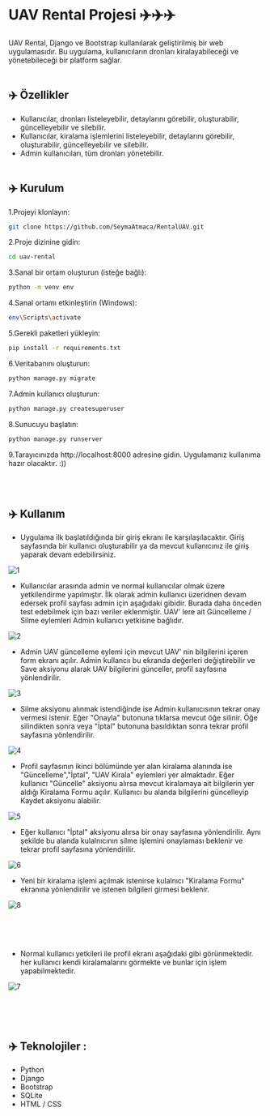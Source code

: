 # UAV Rental Projesi ✈️✈️✈️

UAV Rental, Django ve Bootstrap kullanılarak geliştirilmiş bir web uygulamasıdır. Bu uygulama, kullanıcıların dronları kiralayabileceği ve yönetebileceği bir platform sağlar.
<br><br>
## ✈️ Özellikler

- Kullanıcılar, dronları listeleyebilir, detaylarını görebilir, oluşturabilir, güncelleyebilir ve silebilir.
- Kullanıcılar, kiralama işlemlerini listeleyebilir, detaylarını görebilir, oluşturabilir, güncelleyebilir ve silebilir.
- Admin kullanıcıları, tüm dronları yönetebilir.
<br><br>
## ✈️ Kurulum

1.Projeyi klonlayın:

```bash
git clone https://github.com/SeymaAtmaca/RentalUAV.git
```

2.Proje dizinine gidin:
```bash
cd uav-rental
```

3.Sanal bir ortam oluşturun (isteğe bağlı):
```bash
python -m venv env
```

4.Sanal ortamı etkinleştirin (Windows):
```bash
env\Scripts\activate
```

5.Gerekli paketleri yükleyin:
```bash
pip install -r requirements.txt
```

6.Veritabanını oluşturun:
```bash
python manage.py migrate
```

7.Admin kullanıcı oluşturun:
```bash
python manage.py createsuperuser
```

8.Sunucuyu başlatın:
```bash
python manage.py runserver
```

9.Tarayıcınızda http://localhost:8000 adresine gidin. Uygulamanız kullanıma hazır olacaktır. :))


<br><br>
## ✈️ Kullanım
* Uygulama ilk başlatıldığında bir giriş ekranı ile karşılaşılacaktır. Giriş sayfasında bir kullanıcı oluşturabilir ya da mevcut kullanıcınız ile giriş yaparak devam edebilirsiniz.
  
![1](https://github.com/SeymaAtmaca/RentalUAV/blob/main/img/1.png)

* Kullanıcılar arasında admin ve normal kullanıcılar olmak üzere yetkilendirme yapılmıştır. İlk olarak admin kullanıcı üzeridnen devam edersek profil sayfası admin için aşağıdaki gibidir. Burada daha önceden test edebilmek için bazı veriler eklenmiştir. UAV' lere ait Güncelleme / Silme eylemleri Admin kullanıcı yetkisine bağlıdır. 

![2](https://github.com/SeymaAtmaca/RentalUAV/blob/main/img/2.png)


* Admin UAV güncelleme eylemi için mevcut UAV' nin bilgilerini içeren form ekranı açılır. Admin kullancıı bu ekranda değerleri değiştirebilir ve Save aksiyonu alarak UAV bilgilerini günceller, profil sayfasına yönlendirilir.

![3](https://github.com/SeymaAtmaca/RentalUAV/blob/main/img/3.png)


* Silme aksiyonu alınmak istendiğinde ise Admin kullanıcısının tekrar onay vermesi istenir. Eğer "Onayla" butonuna tıklarsa mevcut öğe silinir. Öğe silindikten sonra veya "İptal" butonuna basıldıktan sonra tekrar profil sayfasına yönlendirilir.

![4](https://github.com/SeymaAtmaca/RentalUAV/blob/main/img/4.png)


* Profil sayfasının ikinci bölümünde yer alan kiralama alanında ise "Güncelleme","İptal", "UAV Kirala" eylemleri yer almaktadır. Eğer kullanıcı "Güncelle" aksiyonu alırsa mevcut kiralamaya ait bilgilerin yer aldığı Kiralama Formu açılır. Kullanıcı bu alanda bilgilerini güncelleyip Kaydet aksiyonu alabilir.

![5](https://github.com/SeymaAtmaca/RentalUAV/blob/main/img/5.png)

* Eğer kullanıcı "İptal" aksiyonu alırsa bir onay sayfasına yönlendirilir. Aynı şekilde bu alanda kulalnıcının silme işlemini onaylaması beklenir ve tekrar profil sayfasına yönlendirilir.

 ![6](https://github.com/SeymaAtmaca/RentalUAV/blob/main/img/6.png)

 * Yeni bir kiralama işlemi açılmak istenirse kulalnıcı "Kiralama Formu" ekranına yönlendirilir ve istenen bilgileri girmesi beklenir.

 ![8](https://github.com/SeymaAtmaca/RentalUAV/blob/main/img/8.png)


 <br><br><br>
 * Normal kullanıcı yetkileri ile profil ekranı aşağıdaki gibi görünmektedir. her kullanıcı kendi kiralamalarını görmekte ve bunlar için işlem yapabilmektedir.

 ![7](https://github.com/SeymaAtmaca/RentalUAV/blob/main/img/7.png)

 <br><br><br>
 ## ✈️ Teknolojiler : 
 * Python
 * Django
 * Bootstrap
 * SQLite
 * HTML / CSS
